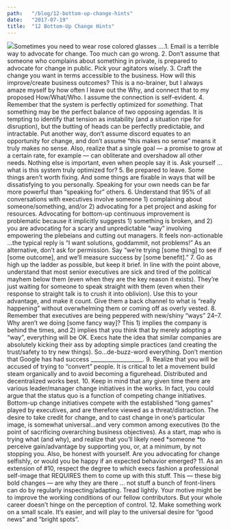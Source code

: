```yaml
---
path:	"/blog/12-bottom-up-change-hints"
date:	"2017-07-19"
title:	"12 Bottom-Up Change Hints"
---
```


![](/images/1*K5CYeh-Ou6OB5QttCHGhwg.jpeg)Sometimes you need to wear rose colored glasses ….1. Email is a terrible way to advocate for change. Too much can go wrong.
2. Don’t assume that someone who complains about something in private, is prepared to advocate for change in public. Pick your agitators wisely.
3. Craft the change you want in terms accessible to the business. How will this improve/create business outcomes? This is a no-brainer, but I always amaze myself by how often I leave out the Why, and connect that to my proposed How/What/Who. I assume the connection is self-evident.
4. Remember that the system is perfectly optimized for *something*. That something may be the perfect balance of two opposing agendas. It is tempting to identify that tension as instability (and a situation ripe for disruption), but the butting of heads can be perfectly predictable, and intractable. Put another way, don’t assume discord equates to an opportunity for change, and don’t assume “this makes no sense” means it truly makes no sense. Also, realize that a single goal — a promise to grow at a certain rate, for example — can obliterate and overshadow all other needs. Nothing else is important, even when people say it is. Ask yourself … what is this system truly optimized for?
5. Be prepared to leave. Some things aren’t worth fixing. And some things are fixable in ways that will be dissatisfying to you personally. Speaking for your own needs can be far more powerful than “speaking for” others.
6. Understand that 95% of all conversations with executives involve someone 1) complaining about someone/something, and/or 2) advocating for a pet project and asking for resources. Advocating for bottom-up continuous improvement is problematic because it implicitly suggests 1) something is broken, and 2) you are advocating for a scary and unpredictable “way” involving empowering the plebeians and cutting out managers. It feels non-actionable …the typical reply is “I want solutions, goddammit, not problems!” As an alternative, don’t ask for permission. Say “we’re trying [some thing] to see if [some outcome], and we’ll measure success by [some benefit].”
7. Go as high up the ladder as possible, but keep it brief. In line with the point above, understand that most senior executives are sick and tired of the political mayhem below them (even when they are the key reason it exists). They’re just waiting for someone to speak straight with them (even when their response to straight talk is to crush it into oblivion). Use this to your advantage, and make it count. Give them a back channel to what is “really happening” without overwhelming them or coming off as overly vested.
8. Remember that executives are being peppered with new/shiny “ways” 24–7. Why aren’t we doing [some fancy way]? This 1) implies the company is behind the times, and 2) implies that you think that by merely adopting a “way”, everything will be OK. Execs hate the idea that similar companies are absolutely kicking their ass by adopting simple practices (and creating the trust/safety to try new things). So…de-buzz-word everything. Don’t mention that Google has had success \_\_\_\_\_\_\_\_\_\_\_\_\_\_\_\_\_\_\_.
9. Realize that you will be accused of trying to “convert” people. It is critical to let a movement build steam organically and to avoid becoming a figurehead. Distributed and decentralized works best.
10. Keep in mind that any given time there are various leader/manager change initiatives in the works. In fact, you could argue that the status quo is a function of competing change initiatives. Bottom-up change initiatives compete with the established “long games” played by executives, and are therefore viewed as a threat/distraction. The desire to take credit for change, and to cast change in one’s particular image, is somewhat universal…and very common among executives (to the point of sacrificing overarching business objectives). As a start, map who is trying what (and why), and realize that you’ll likely need *someone *to perceive gain/advantage by supporting you, or, at a minimum, by not stopping you. Also, be honest with yourself. Are you advocating for change selfishly, or would you be happy if an expected behavior emerged?
11. As an extension of #10, respect the degree to which execs fashion a professional self-image that REQUIRES them to come up with this stuff. This — these big bold changes — are why they are there … not stuff a bunch of front-liners can do by regularly inspecting/adapting. Tread lightly. Your motive might be to improve the working conditions of our fellow contributors. But your whole career doesn’t hinge on the perception of control.
12. Make something work on a small scale. It’s easier, and will play to the universal desire for “good news” and “bright spots”.
